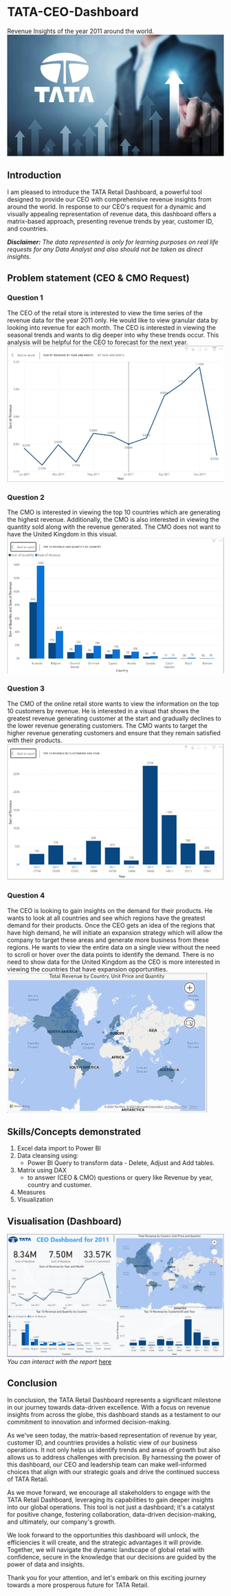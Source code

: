 # TATA-CEO-Dashboard
Revenue Insights of the year 2011 around the world.
![](tata-group2-770x433.webp)

## Introduction 
I am pleased to introduce the TATA Retail Dashboard, a powerful tool designed to provide our CEO with comprehensive revenue insights from around the world. In response to our CEO's request for a dynamic and visually appealing representation of revenue data, this dashboard offers a matrix-based approach, presenting revenue trends by year, customer ID, and countries.

**_Disclaimer:_** _The data represented is only for learning purposes on real life requests for any Data Analyst and also should not be taken as direct insights_.

## Problem statement (CEO & CMO Request)
### Question 1
The CEO of the retail store is interested to view the time series of the revenue data for the year 2011 only. He would like to view granular data by looking into revenue for each month. The CEO is interested in viewing the seasonal trends and wants to dig deeper into why these trends occur. This analysis will be helpful for the CEO to forecast for the next year.
![](Revenue-by-year.JPG)

### Question 2
The CMO is interested in viewing the top 10 countries which are generating the highest revenue. Additionally, the CMO is also interested in viewing the quantity sold along with the revenue generated. The CMO does not want to have the United Kingdom in this visual.
![](Revenue-and-Quantity-by-country.JPG)

### Question 3
The CMO of the online retail store wants to view the information on the top 10 customers by revenue. He is interested in a visual that shows the greatest revenue generating customer at the start and gradually declines to the lower revenue generating customers. The CMO wants to target the higher revenue generating customers and ensure that they remain satisfied with their products.
![](Top-10-customers-and-year.JPG)

### Question 4
The CEO is looking to gain insights on the demand for their products. He wants to look at all countries and see which regions have the greatest demand for their products. Once the CEO gets an idea of the regions that have high demand, he will initiate an expansion strategy which will allow the company to target these areas and generate more business from these regions. He wants to view the entire data on a single view without the need to scroll or hover over the data points to identify the demand. There is no need to show data for the United Kingdom as the CEO is more interested in viewing the countries that have expansion opportunities.
![](World-trade-map.JPG)

## Skills/Concepts demonstrated
1. Excel data import to Power BI
2. Data cleansing using:
   - Power BI Query to transform data - Delete, Adjust and Add tables.
3. Matrix using DAX
   - to answer (CEO & CMO) questions or query like Revenue by year, country and customer.
4. Measures
5. Visualization

## Visualisation (Dashboard)
![](Capture.JPG)
_You can interact with the report_ [here](https://app.powerbi.com/groups/me/reports/bd707ec5-4c56-43bf-9a35-8197c637db60/ReportSection?experience=power-bi)


## Conclusion 
In conclusion, the TATA Retail Dashboard represents a significant milestone in our journey towards data-driven excellence. With a focus on revenue insights from across the globe, this dashboard stands as a testament to our commitment to innovation and informed decision-making.

As we've seen today, the matrix-based representation of revenue by year, customer ID, and countries provides a holistic view of our business operations. It not only helps us identify trends and areas of growth but also allows us to address challenges with precision. By harnessing the power of this dashboard, our CEO and leadership team can make well-informed choices that align with our strategic goals and drive the continued success of TATA Retail.

As we move forward, we encourage all stakeholders to engage with the TATA Retail Dashboard, leveraging its capabilities to gain deeper insights into our global operations. This tool is not just a dashboard; it's a catalyst for positive change, fostering collaboration, data-driven decision-making, and ultimately, our company's growth.

We look forward to the opportunities this dashboard will unlock, the efficiencies it will create, and the strategic advantages it will provide. Together, we will navigate the dynamic landscape of global retail with confidence, secure in the knowledge that our decisions are guided by the power of data and insights.

Thank you for your attention, and let's embark on this exciting journey towards a more prosperous future for TATA Retail.
